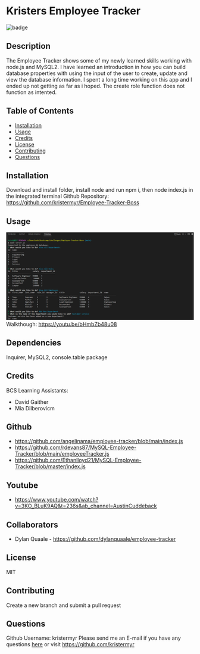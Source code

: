 # Kristers Employee Tracker
  ![badge](https://img.shields.io/badge/license-MIT-green.svg)    

  
  ## Description
The Employee Tracker shows some of my newly learned skills working with node.js and MySQL2. I have learned an introduction in how you can build database properties with using the input of the user to create, update and view the database information. I spent a long time working on this app and I ended up not getting as far as i hoped. The create role function does not function as intented.  
  
  ## Table of Contents
  * [Installation](#installation)
  * [Usage](#usage)
  * [Credits](#credits)
  * [License](#license)
  * [Contributing](#contributing)
  * [Questions](#questions)

  ## Installation
  Download and install folder, install node and run npm i, then node index.js in the integrated terminal
  Github Repository: https://github.com/kristermyr/Employee-Tracker-Boss

  ## Usage
  ![](./assets/images/screenshot.png)
  Walkthough: https://youtu.be/bHmbZb48u08

  ## Dependencies
  Inquirer, MySQL2, console.table package
  ## Credits
 
   BCS Learning Assistants: 
  * David Gaither
  * Mia Dilberovicm

  ## Github
  * https://github.com/angelinama/employee-tracker/blob/main/index.js
  * https://github.com/rdevans87/MySQL-Employee-Tracker/blob/main/employeeTracker.js
  * https://github.com/Ethanlloyd21/MySQL-Employee-Tracker/blob/master/index.js

  ## Youtube
  * https://www.youtube.com/watch?v=3KO_BLuK9AQ&t=236s&ab_channel=AustinCuddeback

  ## Collaborators
  * Dylan Quaale - https://github.com/dylanquaale/employee-tracker

  ## License
  MIT

  ## Contributing
  Create a new branch and submit a pull request

  ## Questions
  Github Username: kristermyr
  Please send me an E-mail if you have any questions [here](mailto:krister90@gmail.com) or visit https://github.com/kristermyr

